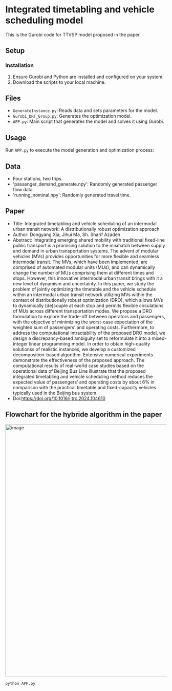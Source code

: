 # Integrated timetabling and vehicle scheduling model
This is the Gurobi code for TTVSP model proposed in the paper

## Setup

### Installation

1. Ensure Gurobi and Python are installed and configured on your system.
2. Download the scripts to your local machine.

## Files

- `GenerateInstance.py`: Reads data and sets parameters for the model.
- `Gurobi_DRT_Group.py`: Generates the optimization model.
- `APP.py`: Main script that generates the model and solves it using Gurobi.

## Usage

Run `APP.py` to execute the model generation and optimization process:

## Data
- Four stations, two trips.
- 'passenger_demand_generate.npy': Randomly generated passenger flow data.
- 'running_nominal.npy': Randomly generated travel time.

## Paper
- Title: Integrated timetabling and vehicle scheduling of an intermodal urban transit network: A distributionally robust optimization approach
- Author: Dongyang Xia, Jihui Ma, Sh. Sharif Azadeh
- Abstract: Integrating emerging shared mobility with traditional fixed-line public transport is a promising solution to the mismatch between supply and demand in urban transportation systems. The advent of modular vehicles (MVs) provides opportunities for more flexible and seamless intermodal transit. The MVs, which have been implemented, are comprised of automated modular units (MUs), and can dynamically change the number of MUs comprising them at different times and stops. However, this innovative intermodal urban transit brings with it a new level of dynamism and uncertainty. In this paper, we study the problem of jointly optimizing the timetable and the vehicle schedule within an intermodal urban transit network utilizing MVs within the context of distributionally robust optimization (DRO), which allows MVs to dynamically (de)couple at each stop and permits flexible circulations of MUs across different transportation modes. We propose a DRO formulation to explore the trade-off between operators and passengers, with the objective of minimizing the worst-case expectation of the weighted sum of passengers’ and operating costs. Furthermore, to address the computational intractability of the proposed DRO model, we design a discrepancy-based ambiguity set to reformulate it into a mixed-integer linear programming model. In order to obtain high-quality solutionss of realistic instances, we develop a customized decomposition-based algorithm. Extensive numerical experiments demonstrate the effectiveness of the proposed approach. The computational results of real-world case studies based on the operational data of Beijing Bus Line illustrate that the proposed integrated timetabling and vehicle scheduling method reduces the expected value of passengers’ and operating costs by about 6% in comparison with the practical timetable and fixed-capacity vehicles typically used in the Beijing bus system.
- Doi:https://doi.org/10.1016/j.trc.2024.104610

## Flowchart for the hybride algorithm in the paper

<img width="786" alt="image" src="https://github.com/user-attachments/assets/7eaf3e73-14a8-4e7f-89ff-ca214780e5a6">

```bash
python APP.py



